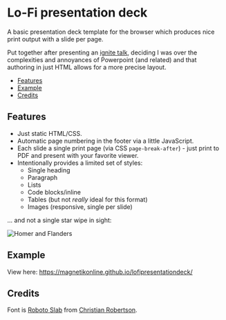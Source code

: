 # Lo-Fi presentation deck
A basic presentation deck template for the browser which produces nice print output with a slide per page.

Put together after presenting an [ignite talk](https://en.wikipedia.org/wiki/Ignite_(event)), deciding I was over the complexities and annoyances of Powerpoint (and related) and that authoring in just HTML allows for a more precise layout.

- [Features](#features)
- [Example](#example)
- [Credits](#credits)

## Features
- Just static HTML/CSS.
- Automatic page numbering in the footer via a little JavaScript.
- Each slide a single print page (via CSS `page-break-after`) - just print to PDF and present with your favorite viewer.
- Intentionally provides a limited set of styles:
	- Single heading
	- Paragraph
	- Lists
	- Code blocks/inline
	- Tables (but not _really_ ideal for this format)
	- Images (responsive, single per slide)

... and not a single star wipe in sight:

![Homer and Flanders](https://media.giphy.com/media/l2JefZLtstHfXIbh6/giphy.gif)

## Example
View here: https://magnetikonline.github.io/lofipresentationdeck/

## Credits
Font is [Roboto Slab](https://fonts.google.com/specimen/Roboto+Slab) from [Christian Robertson](https://twitter.com/cr64).

